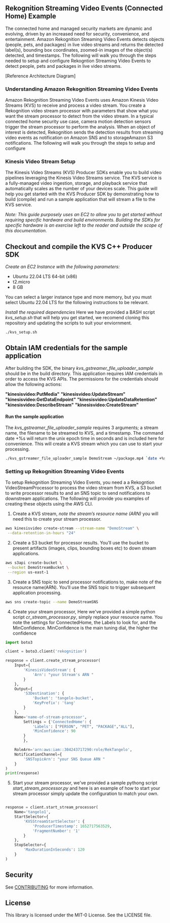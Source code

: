 ## Rekognition Streaming Video Events (Connected Home) Example

The connected home and managed security markets are dynamic and evolving, driven by an increased need for security, convenience, and entertainment. Amazon Rekognition Streaming Video Events detects objects (people, pets, and packages) in live video streams and returns the detected label(s), bounding box coordinates, zoomed-in images of the object(s) detected, and timestamps. The following will walk you through the steps needed to setup and configure Rekogntion Streaming Video Events to detect people, pets and packages in live video streams.


[Reference Architecture Diagram]

### Understanding Amazon Rekognition Streaming Video Events

Amazon Rekognition Streaming Video Events uses Amazon Kinesis Video Streams (KVS) to receive and process a video stream. You create a Rekognition video stream processor with parameters that show what you want the stream processor to detect from the video stream. In a typical connected home security use case, camera motion detection sensors trigger the stream processor to perform the analysis. When an object of interest is detected, Rekognition sends the detection results from streaming video events as notification on Amazon SNS and to storageAmazon S3 notifications. The following will walk you through the steps to setup and configure 

### Kinesis Video Stream Setup 

The Kinesis Video Streams (KVS) Producer SDKs enable you to build video pipelines leveraging the Kinesis Video Streams service.  The KVS service is a fully-managed video ingestion, storage, and playback service that automatically scales as the number of your devices scale.  This guide will help you get started with the KVS Producer SDK by demonstrating how to build (compile) and run a sample application that will stream a file to the KVS service.  

*Note: This guide purposely uses an EC2 to allow you to get started without requiring specific hardware and build environments.  Building the SDKs for specific hardware is an exercise left to the reader and outside the scope of this documentation.*

## Checkout and compile the KVS C++ Producer SDK

*Create an EC2 Instance with the following parameters:*

- Ubuntu 22.04 LTS 64-bit (x86)
- t2.micro
- 8 GB

You can select a larger instance type and more memory, but you must select Ubuntu 22.04 LTS for the following instructions to be relevant.

*Install the required dependencies*
Here we have provided a BASH script *kvs_setup.sh* that will help you get started, we recomend cloning this repository and updating the scripts to suit your enviornment. 

```bash 
./kvs_setup.sh
```

## Obtain IAM credentials for the sample application

After building the SDK, the binary *kvs_gstreamer_file_uploader_sample* should be in the build directory.  This application requires IAM credentials in order to access the KVS APIs.  The permissions for the credentials should allow the following actions:
 
**"kinesisvideo:PutMedia"**
**"kinesisvideo:UpdateStream"**
**"kinesisvideo:GetDataEndpoint"**
**"kinesisvideo:UpdateDataRetention"**
**"kinesisvideo:DescribeStream"**
**"kinesisvideo:CreateStream"**

#### Run the sample application

The *kvs_gstreamer_file_uploader_sample* requires 3 arguments; a stream name, the filename to be streamed to KVS, and a timestamp.  The command date +%s will return the unix epoch time in seconds and is included here for convenience. This will create a KVS stream which you can use to start your processing.

```bash
./kvs_gstreamer_file_uploader_sample DemoStream ~/package.mp4 `date +%s`
```

### Setting up Rekognition Streaming Video Events 

To setup Rekognition Streaming Video Events, you need a a Rekogntion VideoStreamProcessor to process the video stream from KVS, a S3 bucket to write processor results to and an SNS topic to send notifications to downstream applications. The following will provide you examples of creating these objects using the AWS CLI. 

1. Create a KVS stream, *note the stream’s resource name (ARN)* you will need this to create your stream processor.  

```bash
aws kinesisvideo create-stream --stream-name "DemoStream" \
 --data-retention-in-hours "24"
```
2. Create a S3 bucket for processor results. You’ll use the bucket to present artifacts (images, clips, bounding boxes etc) to down stream applications. 

```bash
aws s3api create-bucket \
 --bucket DemoStreamBucket \
 --region us-east-1
```
3. Create a SNS topic to send processor notifications to, make note of the resource name(ARN). You’ll use the SNS topic to trigger subsequent application processing. 

```bash
aws sns create-topic --name DemoStreamSNS
```

4. Create your stream processor, Here we've provided a simple python script *cr_stream_processor.py*, simply replace your resource name. You note the settings for ConnectedHome, the Labels to look for, and the MinConfidence. MinConfidence is the main tuning dial, the higher the confidence 

```python
import boto3

client = boto3.client('rekognition')

response = client.create_stream_processor(
    Input={
        'KinesisVideoStream': {
            'Arn': "your Stream's ARN "
        }
    },
    Output={
        'S3Destination': {
            'Bucket': 'tangelo-bucket',
            'KeyPrefix': 'tang'
        }
    },
    Name='name-of-stream-processor',
        Settings = {'ConnectedHome': {
            'Labels': ["PERSON", "PET", "PACKAGE","ALL"],
            'MinConfidence': 90
        }
        },

    RoleArn='arn:aws:iam::304243717290:role/RekTangelo',
    NotificationChannel={
        'SNSTopicArn': "your SNS Queue ARN "
    }
)
print(response)
```

5. Start your stream processor, we've provided a sample pythong script *start_stream_processor.py* and here is an example of how to start your stream processor simply update the configuration to match your own. 

```python

response = client.start_stream_processor(
    Name='tangelo1',
    StartSelector={
        'KVSStreamStartSelector': {
            'ProducerTimestamp': 1652717563529,
            'FragmentNumber': '1'
        }
    },
    StopSelector={
        'MaxDurationInSeconds': 120
    }
)
```



## Security

See [CONTRIBUTING](CONTRIBUTING.md#security-issue-notifications) for more information.

## License

This library is licensed under the MIT-0 License. See the LICENSE file.


